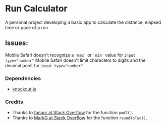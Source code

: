 # Run Calculator
A personal project developing a basic app to calculate the distance, elapsed time or pace of a run

## Issues:
Mobile Safari doesn't recognize a `'max'` or `'min'` value for `input type="number"`
Mobile Safari doesn't limit characters to digits and the decimal point for `input type="number"`

### Dependencies

- [knockout.js](https://http://knockoutjs.com/)

### Credits

- Thanks to [fanaur at Stack Overflow](http://stackoverflow.com/questions/8043026/javascript-format-number-to-have-2-digit) for the function `pad2()`.
- Thanks to [MarkG at Stack Overflow](http://stackoverflow.com/questions/11832914/round-to-at-most-2-decimal-places-in-javascript) for the function `roundToTwo()`.
